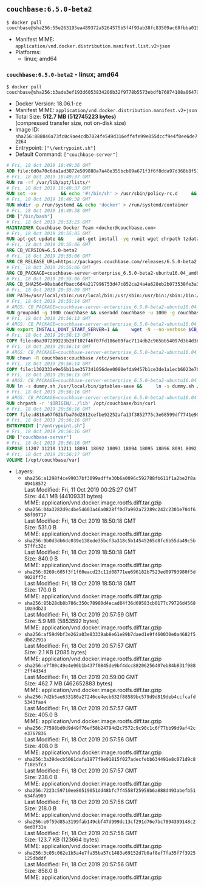 ## `couchbase:6.5.0-beta2`

```console
$ docker pull couchbase@sha256:55e263195ea489372a5264575b5f4f93ab38fc83509ac68fbba019e676711b64
```

-	Manifest MIME: `application/vnd.docker.distribution.manifest.list.v2+json`
-	Platforms:
	-	linux; amd64

### `couchbase:6.5.0-beta2` - linux; amd64

```console
$ docker pull couchbase@sha256:b3ade3ef193d6053834206b32f9778b5573ebdfb76074108a06470a4e0465d08
```

-	Docker Version: 18.06.1-ce
-	Manifest MIME: `application/vnd.docker.distribution.manifest.v2+json`
-	Total Size: **512.7 MB (512745223 bytes)**  
	(compressed transfer size, not on-disk size)
-	Image ID: `sha256:888846a73fc0c9ae4cdb7024fe549d316eff4fe99e055dccf9e4f0ee6de72264`
-	Entrypoint: `["\/entrypoint.sh"]`
-	Default Command: `["couchbase-server"]`

```dockerfile
# Fri, 18 Oct 2019 18:49:36 GMT
ADD file:6d0a70c6da1ad3872e509888a7a48e355bcb89a671f3f6f8dda97d368b8f51e9 in / 
# Fri, 18 Oct 2019 18:49:37 GMT
RUN rm -rf /var/lib/apt/lists/*
# Fri, 18 Oct 2019 18:49:37 GMT
RUN set -xe 		&& echo '#!/bin/sh' > /usr/sbin/policy-rc.d 	&& echo 'exit 101' >> /usr/sbin/policy-rc.d 	&& chmod +x /usr/sbin/policy-rc.d 		&& dpkg-divert --local --rename --add /sbin/initctl 	&& cp -a /usr/sbin/policy-rc.d /sbin/initctl 	&& sed -i 's/^exit.*/exit 0/' /sbin/initctl 		&& echo 'force-unsafe-io' > /etc/dpkg/dpkg.cfg.d/docker-apt-speedup 		&& echo 'DPkg::Post-Invoke { "rm -f /var/cache/apt/archives/*.deb /var/cache/apt/archives/partial/*.deb /var/cache/apt/*.bin || true"; };' > /etc/apt/apt.conf.d/docker-clean 	&& echo 'APT::Update::Post-Invoke { "rm -f /var/cache/apt/archives/*.deb /var/cache/apt/archives/partial/*.deb /var/cache/apt/*.bin || true"; };' >> /etc/apt/apt.conf.d/docker-clean 	&& echo 'Dir::Cache::pkgcache ""; Dir::Cache::srcpkgcache "";' >> /etc/apt/apt.conf.d/docker-clean 		&& echo 'Acquire::Languages "none";' > /etc/apt/apt.conf.d/docker-no-languages 		&& echo 'Acquire::GzipIndexes "true"; Acquire::CompressionTypes::Order:: "gz";' > /etc/apt/apt.conf.d/docker-gzip-indexes 		&& echo 'Apt::AutoRemove::SuggestsImportant "false";' > /etc/apt/apt.conf.d/docker-autoremove-suggests
# Fri, 18 Oct 2019 18:49:38 GMT
RUN mkdir -p /run/systemd && echo 'docker' > /run/systemd/container
# Fri, 18 Oct 2019 18:49:38 GMT
CMD ["/bin/bash"]
# Fri, 18 Oct 2019 20:53:25 GMT
MAINTAINER Couchbase Docker Team <docker@couchbase.com>
# Fri, 18 Oct 2019 20:55:05 GMT
RUN apt-get update &&     apt-get install -yq runit wget chrpath tzdata     lsof lshw sysstat net-tools numactl bzip2 &&     apt-get autoremove && apt-get clean &&     rm -rf /var/lib/apt/lists/* /tmp/* /var/tmp/*
# Fri, 18 Oct 2019 20:55:06 GMT
ARG CB_VERSION=6.5.0-beta2
# Fri, 18 Oct 2019 20:55:06 GMT
ARG CB_RELEASE_URL=https://packages.couchbase.com/releases/6.5.0-beta2
# Fri, 18 Oct 2019 20:55:06 GMT
ARG CB_PACKAGE=couchbase-server-enterprise_6.5.0-beta2-ubuntu16.04_amd64.deb
# Fri, 18 Oct 2019 20:55:06 GMT
ARG CB_SHA256=08aba6dfbacc6d4a217996753d47c852ca24a4a628eb2b073538fe3a3c9ccbc4
# Fri, 18 Oct 2019 20:55:09 GMT
ENV PATH=/usr/local/sbin:/usr/local/bin:/usr/sbin:/usr/bin:/sbin:/bin:/opt/couchbase/bin:/opt/couchbase/bin/tools:/opt/couchbase/bin/install
# Fri, 18 Oct 2019 20:55:14 GMT
# ARGS: CB_PACKAGE=couchbase-server-enterprise_6.5.0-beta2-ubuntu16.04_amd64.deb CB_RELEASE_URL=https://packages.couchbase.com/releases/6.5.0-beta2 CB_SHA256=08aba6dfbacc6d4a217996753d47c852ca24a4a628eb2b073538fe3a3c9ccbc4 CB_VERSION=6.5.0-beta2
RUN groupadd -g 1000 couchbase && useradd couchbase -u 1000 -g couchbase -M
# Fri, 18 Oct 2019 20:56:13 GMT
# ARGS: CB_PACKAGE=couchbase-server-enterprise_6.5.0-beta2-ubuntu16.04_amd64.deb CB_RELEASE_URL=https://packages.couchbase.com/releases/6.5.0-beta2 CB_SHA256=08aba6dfbacc6d4a217996753d47c852ca24a4a628eb2b073538fe3a3c9ccbc4 CB_VERSION=6.5.0-beta2
RUN export INSTALL_DONT_START_SERVER=1 &&     wget -N --no-verbose $CB_RELEASE_URL/$CB_PACKAGE &&     echo "$CB_SHA256  $CB_PACKAGE" | sha256sum -c - &&     dpkg -i ./$CB_PACKAGE && rm -f ./$CB_PACKAGE
# Fri, 18 Oct 2019 20:56:13 GMT
COPY file:d6a307209223b2df102f46f07fd186e09fac7114db2c965bb54097d3b4d3b989 in /etc/service/couchbase-server/run 
# Fri, 18 Oct 2019 20:56:14 GMT
# ARGS: CB_PACKAGE=couchbase-server-enterprise_6.5.0-beta2-ubuntu16.04_amd64.deb CB_RELEASE_URL=https://packages.couchbase.com/releases/6.5.0-beta2 CB_SHA256=08aba6dfbacc6d4a217996753d47c852ca24a4a628eb2b073538fe3a3c9ccbc4 CB_VERSION=6.5.0-beta2
RUN chown -R couchbase:couchbase /etc/service
# Fri, 18 Oct 2019 20:56:14 GMT
COPY file:1302333e9e56b11ae357341056dee0080efda9457b1ce3de1a1ecb6023e760ae in /usr/local/bin/ 
# Fri, 18 Oct 2019 20:56:15 GMT
# ARGS: CB_PACKAGE=couchbase-server-enterprise_6.5.0-beta2-ubuntu16.04_amd64.deb CB_RELEASE_URL=https://packages.couchbase.com/releases/6.5.0-beta2 CB_SHA256=08aba6dfbacc6d4a217996753d47c852ca24a4a628eb2b073538fe3a3c9ccbc4 CB_VERSION=6.5.0-beta2
RUN ln -s dummy.sh /usr/local/bin/iptables-save &&     ln -s dummy.sh /usr/local/bin/lvdisplay &&     ln -s dummy.sh /usr/local/bin/vgdisplay &&     ln -s dummy.sh /usr/local/bin/pvdisplay
# Fri, 18 Oct 2019 20:56:16 GMT
# ARGS: CB_PACKAGE=couchbase-server-enterprise_6.5.0-beta2-ubuntu16.04_amd64.deb CB_RELEASE_URL=https://packages.couchbase.com/releases/6.5.0-beta2 CB_SHA256=08aba6dfbacc6d4a217996753d47c852ca24a4a628eb2b073538fe3a3c9ccbc4 CB_VERSION=6.5.0-beta2
RUN chrpath -r '$ORIGIN/../lib' /opt/couchbase/bin/curl
# Fri, 18 Oct 2019 20:56:16 GMT
COPY file:d816a67f62bfba76d2812cefbe92252afa13f3852775c3e68599df7741e90cb7 in / 
# Fri, 18 Oct 2019 20:56:16 GMT
ENTRYPOINT ["/entrypoint.sh"]
# Fri, 18 Oct 2019 20:56:16 GMT
CMD ["couchbase-server"]
# Fri, 18 Oct 2019 20:56:16 GMT
EXPOSE 11207 11210 11211 18091 18092 18093 18094 18095 18096 8091 8092 8093 8094 8095 8096
# Fri, 18 Oct 2019 20:56:17 GMT
VOLUME [/opt/couchbase/var]
```

-	Layers:
	-	`sha256:a1298f4ce99037bf3099adffe30b6a0096c592788fb611f1a2be2f8a494b8572`  
		Last Modified: Fri, 11 Oct 2019 00:25:27 GMT  
		Size: 44.1 MB (44109331 bytes)  
		MIME: application/vnd.docker.image.rootfs.diff.tar.gzip
	-	`sha256:04a3282d9c4be54603a46a0828ff0d7a992a72289c242c2301e704f658f00717`  
		Last Modified: Fri, 18 Oct 2019 18:50:18 GMT  
		Size: 531.0 B  
		MIME: application/vnd.docker.image.rootfs.diff.tar.gzip
	-	`sha256:9b0d3db6dc039e138ede35bcf3a318c5b14545265d8fc6b55da49c5b57ffc32c`  
		Last Modified: Fri, 18 Oct 2019 18:50:18 GMT  
		Size: 840.0 B  
		MIME: application/vnd.docker.image.rootfs.diff.tar.gzip
	-	`sha256:8269c605f3f1f60eacd23c11d08771ee696182b7523ed09793980f5d9020ff7c`  
		Last Modified: Fri, 18 Oct 2019 18:50:18 GMT  
		Size: 170.0 B  
		MIME: application/vnd.docker.image.rootfs.diff.tar.gzip
	-	`sha256:85b28db8b786c350c78980d4ecad84f36d69583cb0177c79726d456810a9db23`  
		Last Modified: Fri, 18 Oct 2019 20:57:59 GMT  
		Size: 5.9 MB (5853592 bytes)  
		MIME: application/vnd.docker.image.rootfs.diff.tar.gzip
	-	`sha256:af59d9bf3e262a03e83339ab8e61e89b7daed1e9f460030e0a4682f5db82291a`  
		Last Modified: Fri, 18 Oct 2019 20:57:57 GMT  
		Size: 2.1 KB (2085 bytes)  
		MIME: application/vnd.docker.image.rootfs.diff.tar.gzip
	-	`sha256:e7f00c49e4e90b1b437f0845de9bf4dcc88206256407eb84b831f9882ff4d34d`  
		Last Modified: Fri, 18 Oct 2019 20:59:00 GMT  
		Size: 462.7 MB (462652883 bytes)  
		MIME: application/vnd.docker.image.rootfs.diff.tar.gzip
	-	`sha256:7d2b5ae633180a27246ce4ecb632f88589bc579d9d819deb4ccfcafd5343faa4`  
		Last Modified: Fri, 18 Oct 2019 20:57:57 GMT  
		Size: 405.0 B  
		MIME: application/vnd.docker.image.rootfs.diff.tar.gzip
	-	`sha256:77598bd0d9d49f76ef58b24794d2c7572c9c90c1c6f77bb99d9af42ce3767836`  
		Last Modified: Fri, 18 Oct 2019 20:57:56 GMT  
		Size: 408.0 B  
		MIME: application/vnd.docker.image.rootfs.diff.tar.gzip
	-	`sha256:3a39decb5061dafa1977f9e91815f027adecfebb634491e8c071d9c8f18e5fc3`  
		Last Modified: Fri, 18 Oct 2019 20:57:57 GMT  
		Size: 238.0 B  
		MIME: application/vnd.docker.image.rootfs.diff.tar.gzip
	-	`sha256:7223c59710ee80519051dd48bfc7f4558f25958b6a888d493abefb51634fa909`  
		Last Modified: Fri, 18 Oct 2019 20:57:56 GMT  
		Size: 218.0 B  
		MIME: application/vnd.docker.image.rootfs.diff.tar.gzip
	-	`sha256:e0f59d85a3199fab149cbf47d999dc13cf291d76e7bc7894399148c26ed0f31a`  
		Last Modified: Fri, 18 Oct 2019 20:57:56 GMT  
		Size: 123.7 KB (123664 bytes)  
		MIME: application/vnd.docker.image.rootfs.diff.tar.gzip
	-	`sha256:3c05c062e1b5a4e7fa35ba57c1483a69152d7b0af8ef7fa35f7f3925125dbddf`  
		Last Modified: Fri, 18 Oct 2019 20:57:56 GMT  
		Size: 858.0 B  
		MIME: application/vnd.docker.image.rootfs.diff.tar.gzip
